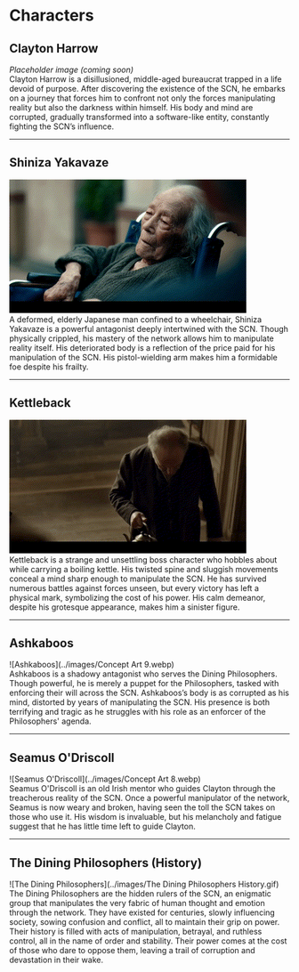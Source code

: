 # Characters

## Clayton Harrow  
*Placeholder image (coming soon)*  
Clayton Harrow is a disillusioned, middle-aged bureaucrat trapped in a life devoid of purpose. After discovering the existence of the SCN, he embarks on a journey that forces him to confront not only the forces manipulating reality but also the darkness within himself. His body and mind are corrupted, gradually transformed into a software-like entity, constantly fighting the SCN’s influence.

---

## Shiniza Yakavaze  
![Shiniza Yakavaze](../images/Shiniza.gif)  
A deformed, elderly Japanese man confined to a wheelchair, Shiniza Yakavaze is a powerful antagonist deeply intertwined with the SCN. Though physically crippled, his mastery of the network allows him to manipulate reality itself. His deteriorated body is a reflection of the price paid for his manipulation of the SCN. His pistol-wielding arm makes him a formidable foe despite his frailty.

---

## Kettleback  
![Kettleback](../images/Kettleback.gif)  
Kettleback is a strange and unsettling boss character who hobbles about while carrying a boiling kettle. His twisted spine and sluggish movements conceal a mind sharp enough to manipulate the SCN. He has survived numerous battles against forces unseen, but every victory has left a physical mark, symbolizing the cost of his power. His calm demeanor, despite his grotesque appearance, makes him a sinister figure.

---

## Ashkaboos  
![Ashkaboos](../images/Concept Art 9.webp)  
Ashkaboos is a shadowy antagonist who serves the Dining Philosophers. Though powerful, he is merely a puppet for the Philosophers, tasked with enforcing their will across the SCN. Ashkaboos’s body is as corrupted as his mind, distorted by years of manipulating the SCN. His presence is both terrifying and tragic as he struggles with his role as an enforcer of the Philosophers' agenda.

---

## Seamus O'Driscoll  
![Seamus O'Driscoll](../images/Concept Art 8.webp)  
Seamus O'Driscoll is an old Irish mentor who guides Clayton through the treacherous reality of the SCN. Once a powerful manipulator of the network, Seamus is now weary and broken, having seen the toll the SCN takes on those who use it. His wisdom is invaluable, but his melancholy and fatigue suggest that he has little time left to guide Clayton.

---

## The Dining Philosophers (History)  
![The Dining Philosophers](../images/The Dining Philosophers History.gif)  
The Dining Philosophers are the hidden rulers of the SCN, an enigmatic group that manipulates the very fabric of human thought and emotion through the network. They have existed for centuries, slowly influencing society, sowing confusion and conflict, all to maintain their grip on power. Their history is filled with acts of manipulation, betrayal, and ruthless control, all in the name of order and stability. Their power comes at the cost of those who dare to oppose them, leaving a trail of corruption and devastation in their wake.
